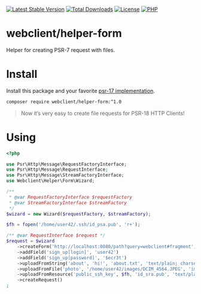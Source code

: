 [![Latest Stable Version](https://img.shields.io/packagist/v/webclient/helper-form.svg?style=flat-square)](https://packagist.org/packages/webclient/helper-form)
[![Total Downloads](https://img.shields.io/packagist/dt/webclient/helper-form.svg?style=flat-square)](https://packagist.org/packages/webclient/helper-form/stats)
[![License](https://img.shields.io/packagist/l/webclient/helper-form.svg?style=flat-square)](https://github.com/phpwebclient/helper-form/blob/master/LICENSE)
[![PHP](https://img.shields.io/packagist/php-v/webclient/helper-form.svg?style=flat-square)](https://php.net)

# webclient/helper-form

Helper for creating PSR-7 request with files.

# Install

Install this package and your favorite [psr-17 implementation](https://packagist.org/providers/psr/http-factory-implementation).

```bash
composer require webclient/helper-form:^1.0
```

> Now it’s very easy to create file requests for PSR-18 HTTP Clients!

# Using

```php
<?php

use Psr\Http\Message\RequestFactoryInterface;
use Psr\Http\Message\RequestInterface;
use Psr\Http\Message\StreamFactoryInterface;
use Webclient\Helper\Form\Wizard;

/**
 * @var RequestFactoryInterface $requestFactory
 * @var StreamFactoryInterface $streamFactory
 */
$wizard = new Wizard($requestFactory, $streamFactory);

$fh = fopen('/home/user42/.ssh/id_psa.pub', 'r+');

/** @var RequestInterface $request */
$request = $wizard
    ->createForm('http://localhost:8080/path?query=webclient#fragment', 'POST')
    ->addField('sign_up[login]', 'user42')
    ->addField('sign_up[password]', '$ecr3t')
    ->uploadFromString('about', 'hi!', 'about.txt', 'text/plain; charset=UTF-8')
    ->uploadFromFile('photo', '/home/user42/images/DCIM_4564.JPEG', 'image/jpeg', 'avatar.jpg')
    ->uploadFromResource('public_ssh_key', $fh, 'id_sra.pub', 'text/plain')
    ->createRequest()
;
```

